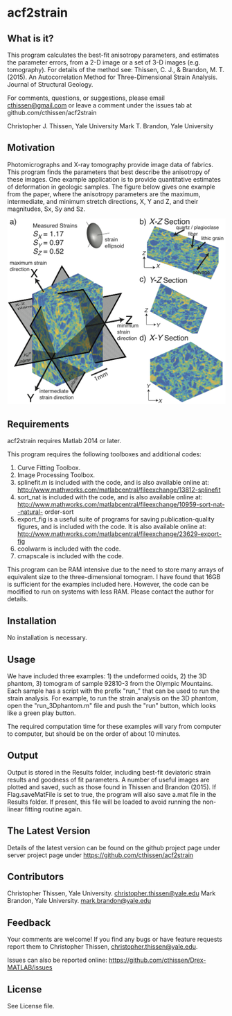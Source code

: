 # acf2strain #

What is it?
----------------- 
This program calculates the best-fit anisotropy parameters, and estimates the 
parameter errors, from a 2-D image or a set of 3-D images (e.g. tomography). 
For details of the method see: Thissen, C. J., & Brandon, M. T. (2015). 
An Autocorrelation Method for Three-Dimensional Strain Analysis. Journal of 
Structural Geology.

For comments, questions, or suggestions, please email cthissen@gmail.com or 
leave a comment under the issues tab at github.com/cthissen/acf2strain

Christopher J. Thissen, Yale University 
Mark T. Brandon, Yale University

 
Motivation
------------------ 
Photomicrographs and X-ray tomography provide image data of fabrics. This 
program finds the parameters that best describe the anisotropy of these images. 
One example application is to provide quantitative estimates of deformation in
geologic samples. The figure below gives one example from the paper, where the 
anisotropy parameters are the maximum, intermediate, and minimum stretch directions, 
X, Y and Z, and their magnitudes, Sx, Sy and Sz.

![Example 92810-3](https://github.com/cthissen/acf2strain/blob/master/Example.png)


Requirements
------------------ 
acf2strain requires Matlab 2014 or later. 

This program requires the following toolboxes and additional codes: 
1. Curve Fitting Toolbox. 
2. Image Processing Toolbox. 
3. splinefit.m is included with the code, and is also available online at:
   http://www.mathworks.com/matlabcentral/fileexchange/13812-splinefit
4. sort_nat is included with the code, and is also available online at:
   http://www.mathworks.com/matlabcentral/fileexchange/10959-sort-nat--natural-
    order-sort
5. export_fig is a useful suite of programs for saving publication-quality 
   figures, and is included with the code. It is also available online at: 
   http://www.mathworks.com/matlabcentral/fileexchange/23629-export-fig
6. coolwarm is included with the code. 
7. cmapscale is included with the code.

This program can be RAM intensive due to the need to store many
arrays of equivalent size to the three-dimensional tomogram. I have found that
16GB is sufficient for the examples included here. However, the code can be
modified to run on systems with less RAM. Please contact the author for
details.

Installation
------------------ 
No installation is necessary.

Usage
------------------ 
We have included three examples: 1) the undeformed ooids, 2) the 3D phantom, 3)
tomogram of sample 92810-3 from the Olympic Mountains. Each sample has a script
with the prefix "run_" that can be used to run the strain analysis. For example,
to run the strain analysis on the 3D phantom, open the "run_3Dphantom.m" file 
and push the "run" button, which looks like a green play button.

The required computation time for these examples will vary from computer to
computer, but should be on the order of about 10 minutes.

Output
------------------ 
Output is stored in the Results folder, including best-fit deviatoric strain 
results and goodness of fit parameters. A number of useful images are plotted
and saved, such as those found in Thissen and Brandon (2015). 
If Flag.saveMatFile is set to true, the program will also save a.mat file in the
Results folder. If present, this file will be loaded to avoid running the 
non-linear fitting routine again. 

The Latest Version
------------------ 
Details of the latest version can be found on the github project page under 
  server project page under https://github.com/cthissen/acf2strain
  
Contributors
------------------ 
Christopher Thissen, Yale University. christopher.thissen@yale.edu
Mark Brandon, Yale University. mark.brandon@yale.edu

Feedback
------------------ 
Your comments are welcome! If you find any bugs or have feature requests report them to
Christopher Thissen, christopher.thissen@yale.edu. 

Issues can also be reported online: https://github.com/cthissen/Drex-MATLAB/issues


License
------------------ 
See License file.